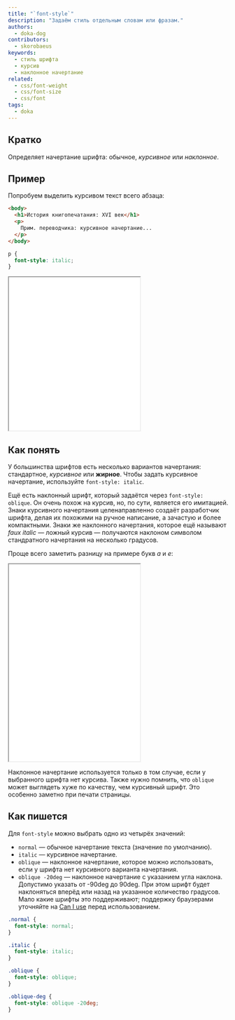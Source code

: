 ```yaml
---
title: "`font-style`"
description: "Задаём стиль отдельным словам или фразам."
authors:
  - doka-dog
contributors:
  - skorobaeus
keywords:
  - стиль шрифта
  - курсив
  - наклонное начертание
related:
  - css/font-weight
  - css/font-size
  - css/font
tags:
  - doka
---
```


## Кратко

Определяет начертание шрифта: обычное, <span style="font-style: italic">курсивное</span> или <span style="font-style: oblique">наклонное</span>.

## Пример

Попробуем выделить курсивом текст всего абзаца:

```html
<body>
  <h1>История книгопечатания: XVI век</h1>
  <p>
    Прим. переводчика: курсивное начертание...
  </p>
</body>
```

```css
p {
  font-style: italic;
}
```

<iframe title="Начертание шрифта" src="demos/font-style/" height="350"></iframe>

## Как понять

У большинства шрифтов есть несколько вариантов начертания: стандартное, _курсивное_ или **жирное**. Чтобы задать курсивное начертание, используйте `font-style: italic`.

Ещё есть наклонный шрифт, который задаётся через `font-style: oblique`. Он очень похож на курсив, но, по сути, является его имитацией. Знаки курсивного начертания целенаправленно создаёт разработчик шрифта, делая их похожими на ручное написание, а зачастую и более компактными. Знаки же наклонного начертания, которое ещё называют _faux italic_ — ложный курсив — получаются наклоном символом стандратного начертания на несколько градусов.

Проще всего заметить разницу на примере букв _a_ и _e_:

<iframe title="Курсивное и наклонное начертания шрифта" src="demos/italic-oblique/" height="450"></iframe>

Наклонное начертание используется только в том случае, если у выбранного шрифта нет курсива. Также нужно помнить, что `oblique` может выглядеть хуже по качеству, чем курсивный шрифт. Это особенно заметно при печати страницы.

## Как пишется

Для `font-style` можно выбрать одно из четырёх значений:

- `normal` — обычное начертание текста (значение по умолчанию).
- `italic` — курсивное начертание.
- `oblique` — наклонное начертание, которое можно использовать, если у шрифта нет курсивного варианта начертания.
- `oblique -20deg` — наклонное начертание с указанием угла наклона. Допустимо указать от -90deg до 90deg. При этом шрифт будет наклоняться вперёд или назад на указанное количество градусов. Мало какие шрифты это поддерживают; поддержку браузерами уточняйте на [Can I use](https://caniuse.com/mdn-css_properties_font-style_oblique-angle) перед использованием.

```css
.normal {
  font-style: normal;
}

.italic {
  font-style: italic;
}

.oblique {
  font-style: oblique;
}

.oblique-deg {
  font-style: oblique -20deg;
}
```
